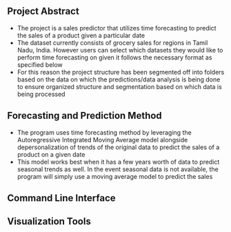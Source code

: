 ## Project Abstract
- The project is a sales predictor that utilizes time forecasting to predict the sales of a product given a particular date
- The dataset currently consists of grocery sales for regions in Tamil Nadu, India. However users can select which datasets they would like to perform time forecasting on given it follows the necessary format as specified below
- For this reason the project structure has been segmented off into folders based on the data on which the predictions/data analysis is being done to ensure organized structure and segmentation based on which data is being processed
## Forecasting and Prediction Method
- The program uses time forecasting method by leveraging the Autoregressive Integrated Moving Average model alongside depersonalization of trends of the original data to predict the sales of a product on a given date
- This model works best when it has a few years worth of data to predict seasonal trends as well. In the event seasonal data is not available, the program will simply use a moving average model to predict the sales 
## Command Line Interface

## Visualization Tools


